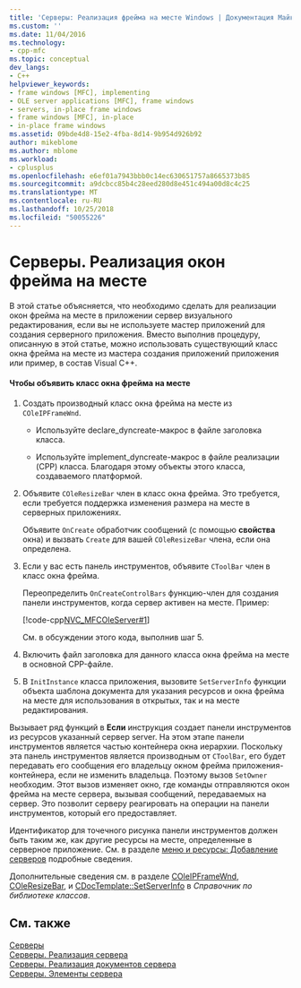 ```yaml
---
title: 'Серверы: Реализация фрейма на месте Windows | Документация Майкрософт'
ms.custom: ''
ms.date: 11/04/2016
ms.technology:
- cpp-mfc
ms.topic: conceptual
dev_langs:
- C++
helpviewer_keywords:
- frame windows [MFC], implementing
- OLE server applications [MFC], frame windows
- servers, in-place frame windows
- frame windows [MFC], in-place
- in-place frame windows
ms.assetid: 09bde4d8-15e2-4fba-8d14-9b954d926b92
author: mikeblome
ms.author: mblome
ms.workload:
- cplusplus
ms.openlocfilehash: e6ef01a7943bbb0c14ec630651757a8665373b85
ms.sourcegitcommit: a9dcbcc85b4c28eed280d8e451c494a00d8c4c25
ms.translationtype: MT
ms.contentlocale: ru-RU
ms.lasthandoff: 10/25/2018
ms.locfileid: "50055226"
---
```

# <a name="servers-implementing-in-place-frame-windows"></a>Серверы. Реализация окон фрейма на месте

В этой статье объясняется, что необходимо сделать для реализации окон фрейма на месте в приложении сервер визуального редактирования, если вы не используете мастер приложений для создания серверного приложения. Вместо выполнив процедуру, описанную в этой статье, можно использовать существующий класс окна фрейма на месте из мастера создания приложений приложения или пример, в состав Visual C++.

#### <a name="to-declare-an-in-place-frame-window-class"></a>Чтобы объявить класс окна фрейма на месте

1. Создать производный класс окна фрейма на месте из `COleIPFrameWnd`.

   - Используйте declare_dyncreate-макрос в файле заголовка класса.

   - Используйте implement_dyncreate-макрос в файле реализации (CPP) класса. Благодаря этому объекты этого класса, создаваемого платформой.

1. Объявите `COleResizeBar` член в класс окна фрейма. Это требуется, если требуется поддержка изменения размера на месте в серверных приложениях.

   Объявите `OnCreate` обработчик сообщений (с помощью **свойства** окна) и вызвать `Create` для вашей `COleResizeBar` члена, если она определена.

1. Если у вас есть панель инструментов, объявите `CToolBar` член в класс окна фрейма.

   Переопределить `OnCreateControlBars` функцию-член для создания панели инструментов, когда сервер активен на месте. Пример:

   [!code-cpp[NVC_MFCOleServer#1](../mfc/codesnippet/cpp/servers-implementing-in-place-frame-windows_1.cpp)]

   См. в обсуждении этого кода, выполнив шаг 5.

1. Включить файл заголовка для данного класса окна фрейма на месте в основной CPP-файле.

1. В `InitInstance` класса приложения, вызовите `SetServerInfo` функции объекта шаблона документа для указания ресурсов и окна фрейма на месте для использования в открытых, так и на месте редактирования.

Вызывает ряд функций в **Если** инструкция создает панели инструментов из ресурсов указанный сервер server. На этом этапе панели инструментов является частью контейнера окна иерархии. Поскольку эта панель инструментов является производным от `CToolBar`, его будет передавать его сообщения его владельцу окном фрейма приложения-контейнера, если не изменить владельца. Поэтому вызов `SetOwner` необходим. Этот вызов изменяет окно, где команды отправляются окон фрейма на месте сервера, вызывая сообщений, передаваемых на сервер. Это позволит серверу реагировать на операции на панели инструментов, который его предоставляет.

Идентификатор для точечного рисунка панели инструментов должен быть таким же, как другие ресурсы на месте, определенные в серверное приложение. См. в разделе [меню и ресурсы: Добавление серверов](../mfc/menus-and-resources-server-additions.md) подробные сведения.

Дополнительные сведения см. в разделе [COleIPFrameWnd](../mfc/reference/coleipframewnd-class.md), [COleResizeBar](../mfc/reference/coleresizebar-class.md), и [CDocTemplate::SetServerInfo](../mfc/reference/cdoctemplate-class.md#setserverinfo) в *Справочник по библиотеке классов*.

## <a name="see-also"></a>См. также

[Серверы](../mfc/servers.md)<br/>
[Серверы. Реализация сервера](../mfc/servers-implementing-a-server.md)<br/>
[Серверы. Реализация документов сервера](../mfc/servers-implementing-server-documents.md)<br/>
[Серверы. Элементы сервера](../mfc/servers-server-items.md)

